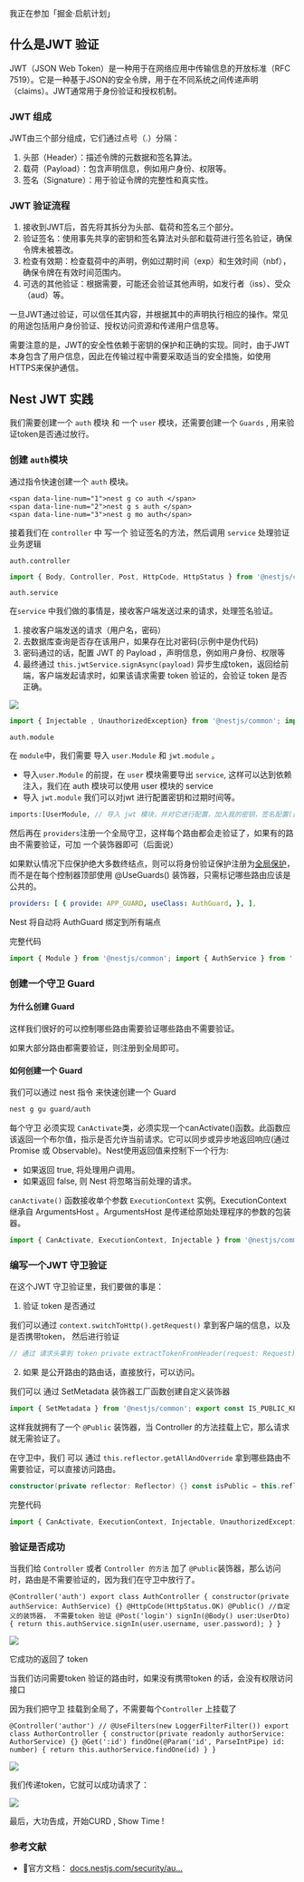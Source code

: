 我正在参加「掘金·启航计划」

## 什么是JWT 验证

JWT（JSON Web Token）是一种用于在网络应用中传输信息的开放标准（RFC 7519）。它是一种基于JSON的安全令牌，用于在不同系统之间传递声明（claims）。JWT通常用于身份验证和授权机制。

### JWT 组成

JWT由三个部分组成，它们通过点号（.）分隔：

1.  头部（Header）：描述令牌的元数据和签名算法。
2.  载荷（Payload）：包含声明信息，例如用户身份、权限等。
3.  签名（Signature）：用于验证令牌的完整性和真实性。

### JWT 验证流程

1.  接收到JWT后，首先将其拆分为头部、载荷和签名三个部分。
2.  验证签名：使用事先共享的密钥和签名算法对头部和载荷进行签名验证，确保令牌未被篡改。
3.  检查有效期：检查载荷中的声明，例如过期时间（exp）和生效时间（nbf），确保令牌在有效时间范围内。
4.  可选的其他验证：根据需要，可能还会验证其他声明，如发行者（iss）、受众（aud）等。

一旦JWT通过验证，可以信任其内容，并根据其中的声明执行相应的操作。常见的用途包括用户身份验证、授权访问资源和传递用户信息等。

需要注意的是，JWT的安全性依赖于密钥的保护和正确的实现。同时，由于JWT本身包含了用户信息，因此在传输过程中需要采取适当的安全措施，如使用HTTPS来保护通信。

## Nest JWT 实践

我们需要创建一个 `auth` 模块 和 一个 `user` 模块，还需要创建一个 `Guards` , 用来验证token是否通过放行。

### 创建 `auth`模块

通过指令快速创建一个 `auth` 模块。

```
<span data-line-num="1">nest g co auth </span>
<span data-line-num="2">nest g s auth </span>
<span data-line-num="3">nest g mo auth</span>
```

接着我们在 `controller` 中 写一个 验证签名的方法，然后调用 `service` 处理验证业务逻辑

`auth.controller`

```typescript
import { Body, Controller, Post, HttpCode, HttpStatus } from '@nestjs/common'; import { AuthService } from './auth.service'; import { UserDto } from './dto/user.dto'; import { Public } from './public.auth'; @Controller('auth') export class AuthController { constructor(private authService: AuthService) {} @HttpCode(HttpStatus.OK) @Post('login') signIn(@Body() user:UserDto) { return this.authService.signIn(user.username, user.password); } }
```

`auth.service`

在`service` 中我们做的事情是，接收客户端发送过来的请求，处理签名验证。

1.  接收客户端发送的请求（用户名，密码）
2.  去数据库查询是否存在该用户，如果存在比对密码(示例中是伪代码)
3.  密码通过的话，配置 JWT 的 Payload ，声明信息，例如用户身份、权限等
4.  最终通过 `this.jwtService.signAsync(payload)` 异步生成token，返回给前端，客户端发起请求时，如果该请求需要 token 验证的，会验证 token 是否正确。

![](https://p3-juejin.byteimg.com/tos-cn-i-k3u1fbpfcp/43b002da205e475b91e4eb36eb77ebaf~tplv-k3u1fbpfcp-zoom-in-crop-mark:1512:0:0:0.awebp)

```typescript
import { Injectable , UnauthorizedException} from '@nestjs/common'; import { UserService } from 'src/user/user.service'; import { JwtService } from '@nestjs/jwt'; @Injectable() export class AuthService { constructor( private usersService: UserService, private jwtService: JwtService ) {} // 用来验证用户名和密码 async signIn(username: string, pass: string): Promise<any> { // 用来查找数据库是否存在该用户名 const user = await this.usersService.findOne(username); // 密码是否相等 if (user?.password !== pass) { throw new UnauthorizedException(); } // 结构数据库查出来的用户信息 const { password, ...result } = user; // TODO: Generate a JWT and return it here // instead of the user object const payload = { username: user.username, sub: user.userId }; return { access_token: await this.jwtService.signAsync(payload), }; return result; } }
```

`auth.module`

在 `module`中，我们需要 导入 `user.Module` 和 `jwt.module` 。

-   导入`user.Module` 的前提，在 `user` 模块需要导出 `service`, 这样可以达到依赖注入，我们在 auth 模块可以使用 user 模块的 service
-   导入 `jwt.module` 我们可以对jwt 进行配置密钥和过期时间等。

```php
imports:[UserModule, // 导入 jwt 模块，并对它进行配置，加入我的密钥，签名配置(过期时间等) JwtModule.register({ global: true, secret: jwtConstants.secret, signOptions: { expiresIn: '9999999999s' }, }),] //导入用户模块，使用它的sercice
```

然后再在 `providers`注册一个全局守卫，这样每个路由都会走验证了，如果有的路由不需要验证，可加 一个装饰器即可（后面说）

如果默认情况下应保护绝大多数终结点，则可以将身份验证保护注册为[全局保护](https://link.juejin.cn/?target=https%3A%2F%2Fdocs.nestjs.com%2Fguards%23binding-guards "https://docs.nestjs.com/guards#binding-guards")，而不是在每个控制器顶部使用 @UseGuards() 装饰器，只需标记哪些路由应该是公共的。

```yaml
providers: [ { provide: APP_GUARD, useClass: AuthGuard, }, ],
```

Nest 将自动将 AuthGuard 绑定到所有端点

完整代码

```python
import { Module } from '@nestjs/common'; import { AuthService } from './auth.service'; import { AuthController } from './auth.controller'; import { UserModule } from 'src/user/user.module'; import { JwtModule } from '@nestjs/jwt'; import { jwtConstants } from './jwt.key'; import { APP_GUARD } from '@nestjs/core'; import { AuthGuard } from 'src/guard/auth.guard'; @Module({ providers: [AuthService, { provide: APP_GUARD, useClass: AuthGuard, },], controllers: [AuthController], imports:[UserModule, // 导入 jwt 模块，并对它进行配置，加入我的密钥，签名配置(过期时间等) JwtModule.register({ global: true, secret: jwtConstants.secret, signOptions: { expiresIn: '9999999999s' }, }),] //导入用户模块，使用它的sercice }) export class AuthModule {}
```

### 创建一个守卫 Guard

#### 为什么创建 Guard

这样我们很好的可以控制哪些路由需要验证哪些路由不需要验证。

如果大部分路由都需要验证，则注册到全局即可。

#### 如何创建一个 Guard

我们可以通过 nest 指令 来快速创建一个 Guard

```bash
nest g gu guard/auth
```

每个守卫 必须实现 `CanActivate`类，必须实现一个canActivate()函数。此函数应该返回一个布尔值，指示是否允许当前请求。它可以同步或异步地返回响应(通过 Promise 或 Observable)。Nest使用返回值来控制下一个行为:

-   如果返回 true, 将处理用户调用。
-   如果返回 false, 则 Nest 将忽略当前处理的请求。

`canActivate()` 函数接收单个参数 `ExecutionContext` 实例。ExecutionContext 继承自 ArgumentsHost 。ArgumentsHost 是传递给原始处理程序的参数的包装器。

```typescript
import { CanActivate, ExecutionContext, Injectable } from '@nestjs/common'; import { Observable } from 'rxjs'; @Injectable() export class RoleGuard implements CanActivate { canActivate( context: ExecutionContext, ): boolean | Promise<boolean> | Observable<boolean> { return true; } }
```

### 编写一个JWT 守卫验证

在这个JWT 守卫验证里，我们要做的事是：

1.  验证 token 是否通过

我们可以通过 `context.switchToHttp().getRequest()` 拿到客户端的信息，以及是否携带token， 然后进行验证

```typescript
// 通过 请求头拿到 token private extractTokenFromHeader(request: Request): string | undefined { const [type, token] = request.headers.authorization?.split(' ') ?? []; // return token return type === 'Bearer' ? token : undefined; } // 获取请求的内容 const request = context.switchToHttp().getRequest(); const token = this.extractTokenFromHeader(request); // token 不存在，则抛出异常 if (!token) { console.log("token 验证没有通过") throw new UnauthorizedException(); } try { // 生成token 通过 jwtService.verifyAsync const payload = await this.jwtService.verifyAsync( token, { secret: jwtConstants.secret } ); request['user'] = payload; } catch { throw new UnauthorizedException(); } console.log("token 验证通过啦 哈哈哈哈哈") //最后 放行，可以访问路由 return true;
```

2.  如果 是公开路由的路由话，直接放行，可以访问。

我们可以 通过 SetMetadata 装饰器工厂函数创建自定义装饰器

```javascript
import { SetMetadata } from '@nestjs/common'; export const IS_PUBLIC_KEY = 'isPublic'; export const Public = () => SetMetadata(IS_PUBLIC_KEY, true);
```

这样我就拥有了一个 `@Public` 装饰器，当 Controller 的方法挂载上它，那么请求就无需验证了。

在守卫中，我们 可以 通过 `this.reflector.getAllAndOverride` 拿到哪些路由不需要验证，可以直接访问路由。

```kotlin
constructor(private reflector: Reflector) {} const isPublic = this.reflector.getAllAndOverride<boolean>(IS_PUBLIC_KEY, [ context.getHandler(), context.getClass(), ]); if (isPublic) { // 💡 See this condition return true; }
```

完整代码

```typescript
import { CanActivate, ExecutionContext, Injectable, UnauthorizedException } from '@nestjs/common'; import { JwtService } from '@nestjs/jwt'; import { Observable } from 'rxjs'; import { jwtConstants } from 'src/auth/jwt.key'; import { Request } from 'express'; import { IS_PUBLIC_KEY } from 'src/auth/public.auth'; import { Reflector } from '@nestjs/core'; @Injectable() export class AuthGuard implements CanActivate { // 实例化 jwtService constructor(private jwtService: JwtService, private reflector: Reflector) {} async canActivate( context: ExecutionContext, ): Promise<boolean> { const isPublic = this.reflector.getAllAndOverride<boolean>(IS_PUBLIC_KEY, [ context.getHandler(), context.getClass(), ]); if (isPublic) { // 💡 See this condition return true; } // 获取请求的内容 const request = context.switchToHttp().getRequest(); console.log(request) console.log("===========") const token = this.extractTokenFromHeader(request); console.log(222222) console.log(token) console.log("===========") if (!token) { console.log("token 验证没有通过") throw new UnauthorizedException(); } try { // 生成token 通过 jwtService.verifyAsync const payload = await this.jwtService.verifyAsync( token, { secret: jwtConstants.secret } ); // 💡 We're assigning the payload to the request object here // so that we can access it in our route handlers // console.log(payload) request['user'] = payload; } catch { throw new UnauthorizedException(); } console.log("token 验证通过啦 哈哈哈哈哈") return true; } // 通过 请求头拿到 token private extractTokenFromHeader(request: Request): string | undefined { const [type, token] = request.headers.authorization?.split(' ') ?? []; // return token return type === 'Bearer' ? token : undefined; } }
```

### 验证是否成功

当我们给 `Controller` 或者 `Controller 的方法` 加了 `@Public`装饰器，那么访问时，路由是不需要验证的，因为我们在守卫中放行了。

```less
@Controller('auth') export class AuthController { constructor(private authService: AuthService) {} @HttpCode(HttpStatus.OK) @Public() //自定义的装饰器， 不需要token 验证 @Post('login') signIn(@Body() user:UserDto) { return this.authService.signIn(user.username, user.password); } }
```

![](https://p3-juejin.byteimg.com/tos-cn-i-k3u1fbpfcp/f4f0ef606a014fdd8539208fe213ded6~tplv-k3u1fbpfcp-zoom-in-crop-mark:1512:0:0:0.awebp)

它成功的返回了 token

当我们访问需要token 验证的路由时，如果没有携带token 的话，会没有权限访问接口

因为我们把守卫 挂载到全局了，不需要每个`Controller` 上挂载了

```less
@Controller('author') // @UseFilters(new LoggerFilterFilter()) export class AuthorController { constructor(private readonly authorService: AuthorService) {} @Get(':id') findOne(@Param('id', ParseIntPipe) id: number) { return this.authorService.findOne(id) } }
```

![](https://p3-juejin.byteimg.com/tos-cn-i-k3u1fbpfcp/5314d7cc1c704fd0a889e0354c52b3de~tplv-k3u1fbpfcp-zoom-in-crop-mark:1512:0:0:0.awebp)

我们传递token，它就可以成功请求了：

![](https://p3-juejin.byteimg.com/tos-cn-i-k3u1fbpfcp/15a0cb77b2b84cb18e0023dffdcd88da~tplv-k3u1fbpfcp-zoom-in-crop-mark:1512:0:0:0.awebp)

最后，大功告成，开始CURD , Show Time !

### 参考文献

-   🔗官方文档： [docs.nestjs.com/security/au…](https://link.juejin.cn/?target=https%3A%2F%2Fdocs.nestjs.com%2Fsecurity%2Fauthentication "https://docs.nestjs.com/security/authentication")